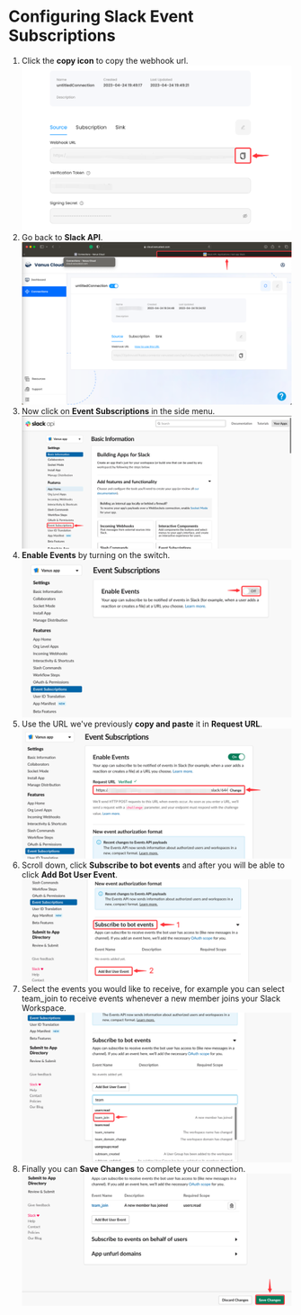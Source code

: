 # **Configuring Slack Event Subscriptions**

1. Click the **copy icon** to copy the webhook url.
![](images/img_10.png)
2. Go back to **Slack API**.
![](images/img_5.png)
3. Now click on **Event Subscriptions** in the side menu.
![](images/img_6.png)
4. **Enable Events** by turning on the switch.
![](images/img_7.png)
5. Use the URL we've previously **copy and paste** it in **Request URL**.
![](images/img_8.png)
6. Scroll down, click **Subscribe to bot events** and after you will be able to click **Add Bot User Event**.
![](images/img_9.png)
7. Select the events you would like to receive, for example you can select team_join to receive events whenever a new member joins your Slack Workspace.
![](images/img_11.png)
8. Finally you can **Save Changes** to complete your connection.
![](images/img_12.png)
